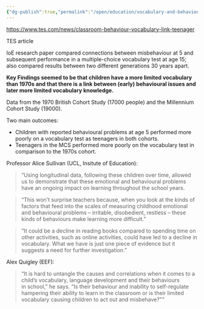 ```yaml
---
{"dg-publish":true,"permalink":"/open/education/vocabulary-and-behaviour/","dgHomeLink":true,"dgPassFrontmatter":false}
---
```



https://www.tes.com/news/classroom-behaviour-vocabulary-link-teenager

TES article

IoE research paper compared connections between misbehaviour at 5 and subsequent performance in a multiple-choice vocabulary test at age 15; also compared results between two different generations 30 years apart.

**Key Findings seemed to be that children have a more limited vocabulary than 1970s and that there is a link between (early) behavioural issues and later more limited vocabulary knowledge.**


Data from the 1970 British Cohort Study (17000 people) and the Millennium Cohort Study (19000).

Two main outcomes:
- Children with reported behavioural problems at age 5 performed more poorly on a vocabulary test as teenagers in both cohorts.
- Teenagers in the MCS performed more poorly on the vocabulary test in comparison to the 1970s cohort.

Professor Alice Sullivan (UCL, Insitute of Education):

>“Using longitudinal data, following these children over time, allowed us to demonstrate that these emotional and behavioural problems have an ongoing impact on learning throughout the school years.

>“This won’t surprise teachers because, when you look at the kinds of factors that feed into the scales of measuring childhood emotional and behavioural problems – irritable, disobedient, restless – these kinds of behaviours make learning more difficult.”

>“It could be a decline in reading books compared to spending time on other activities, such as online activities, could have led to a decline in vocabulary. What we have is just one piece of evidence but it suggests a need for further investigation.”

Alex Quigley (EEF):

>“It is hard to untangle the causes and correlations when it comes to a child’s vocabulary, language development and their behaviours in school,” he says. “Is their behaviour and inability to self-regulate hampering their ability to learn in the classroom or is their limited vocabulary causing children to act out and misbehave?""



